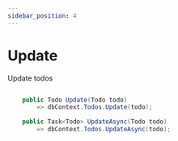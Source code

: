 ```yaml
---
sidebar_position: 4
---
```


# Update

Update todos

```csharp

    public Todo Update(Todo todo)
        => dbContext.Todos.Update(todo);

    public Task<Todo> UpdateAsync(Todo todo)
        => dbContext.Todos.UpdateAsync(todo);

```